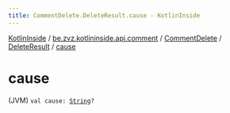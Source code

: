 ```yaml
---
title: CommentDelete.DeleteResult.cause - KotlinInside
---
```


[KotlinInside](../../../index.html) / [be.zvz.kotlininside.api.comment](../../index.html) / [CommentDelete](../index.html) / [DeleteResult](index.html) / [cause](./cause.html)

# cause

(JVM) `val cause: `[`String`](https://kotlinlang.org/api/latest/jvm/stdlib/kotlin/-string/index.html)`?`